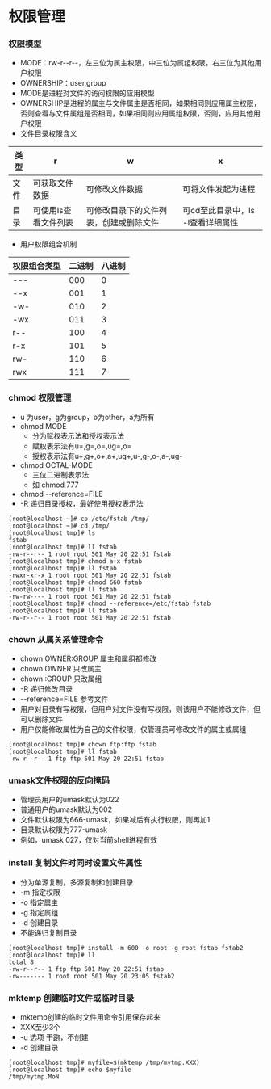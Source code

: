 # 权限管理

### 权限模型
- MODE：rw-r--r--，左三位为属主权限，中三位为属组权限，右三位为其他用户权限
- OWNERSHIP：user,group
- MODE是进程对文件的访问权限的应用模型
- OWNERSHIP是进程的属主与文件属主是否相同，如果相同则应用属主权限，否则查看与文件属组是否相同，如果相同则应用属组权限，否则，应用其他用户权限
- 文件目录权限含义

类型|r|w|x
------|-|-|-
文件|可获取文件数据|可修改文件数据|可将文件发起为进程
目录|可使用ls查看文件列表|可修改目录下的文件列表，创建或删除文件|可cd至此目录中，ls -l查看详细属性

- 用户权限组合机制

权限组合类型|二进制|八进制
----|-----|-----
---|000|0
--x|001|1
-w-|010|2
-wx|011|3
r--|100|4
r-x|101|5
rw-|110|6
rwx|111|7

### chmod 权限管理

- u 为user，g为group，o为other，a为所有
- chmod MODE
    + 分为赋权表示法和授权表示法
    + 赋权表示法有u=,g=,o=,ug=,o=
    + 授权表示法有u+,g+,o+,a+,ug+,u-,g-,o-,a-,ug-
- chmod OCTAL-MODE
    + 三位二进制表示法
    + 如 chmod 777
- chmod --reference=FILE
- -R 递归目录授权，最好使用授权表示法

```
[root@localhost ~]# cp /etc/fstab /tmp/
[root@localhost ~]# cd /tmp/
[root@localhost tmp]# ls
fstab
[root@localhost tmp]# ll fstab
-rw-r--r-- 1 root root 501 May 20 22:51 fstab
[root@localhost tmp]# chmod a+x fstab
[root@localhost tmp]# ll fstab
-rwxr-xr-x 1 root root 501 May 20 22:51 fstab
[root@localhost tmp]# chmod 660 fstab
[root@localhost tmp]# ll fstab
-rw-rw---- 1 root root 501 May 20 22:51 fstab
[root@localhost tmp]# chmod --reference=/etc/fstab fstab
[root@localhost tmp]# ll fstab
-rw-r--r-- 1 root root 501 May 20 22:51 fstab
```

### chown 从属关系管理命令

- chown OWNER:GROUP 属主和属组都修改
- chown OWNER 只改属主
- chown :GROUP 只改属组
- -R 递归修改目录
- --reference=FILE 参考文件
- 用户对目录有写权限，但用户对文件没有写权限，则该用户不能修改文件，但可以删除文件
- 用户仅能修改属性为自己的文件权限，仅管理员可修改文件的属主或属组

```
[root@localhost tmp]# chown ftp:ftp fstab
[root@localhost tmp]# ll fstab
-rw-r--r-- 1 ftp ftp 501 May 20 22:51 fstab
```

### umask文件权限的反向掩码

- 管理员用户的umask默认为022
- 普通用户的umask默认为002
- 文件默认权限为666-umask，如果减后有执行权限，则再加1
- 目录默认权限为777-umask
- 例如，umask 027，仅对当前shell进程有效

### install 复制文件时同时设置文件属性

- 分为单源复制，多源复制和创建目录
- -m 指定权限
- -o 指定属主
- -g 指定属组
- -d 创建目录
- 不能递归复制目录

```
[root@localhost tmp]# install -m 600 -o root -g root fstab fstab2
[root@localhost tmp]# ll
total 8
-rw-r--r-- 1 ftp ftp 501 May 20 22:51 fstab
-rw------- 1 root root 501 May 20 23:05 fstab2
```

### mktemp 创建临时文件或临时目录

- mktemp创建的临时文件用命令引用保存起来
- XXX至少3个
- -u 选项 干跑，不创建
- -d 创建目录

```
[root@localhost tmp]# myfile=$(mktemp /tmp/mytmp.XXX)
[root@localhost tmp]# echo $myfile
/tmp/mytmp.MoN
```
